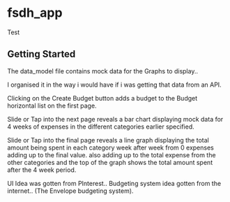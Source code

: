 # fsdh_app

Test

## Getting Started

The data_model file contains mock data for the Graphs to display..

I organised it in the way i would have if i was getting that data from an API.

Clicking on the Create Budget button adds a budget to the Budget horizontal list on the first page.

Slide or Tap into the next page reveals a bar chart displaying mock data for 4 weeks of expenses in the different categories earlier specified.

Slide or Tap into the final page reveals a line graph displaying the total amount being spent in each category week after week from 0 expenses adding up to the final value.
also adding up to the total expense from the other categories and the top of the graph shows the total amount spent after the 4 week period.

UI Idea was gotten from PInterest.. Budgeting system idea gotten from the internet.. (The Envelope budgeting system).
